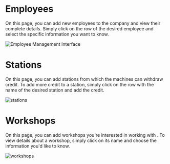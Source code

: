 # Employees

On this page, you can add new employees to the company and view their complete details. Simply click on the row of the desired employee and select the specific information you want to know.

![Employee Management Interface](https://github.com/ahmadtomeh03/Excavation-and-transportation-workshop/assets/152665264/0601d2d6-21cc-4269-a5d6-78ee3f24a7ac)

# Stations 

On this page, you can add stations from which the machines can withdraw credit. To add more credit to a station, simply click on the row with the name of the desired station and add the credit.

![stations](https://github.com/ahmadtomeh03/Excavation-and-transportation-workshop/assets/152665264/d9db978f-7910-4fe9-9d0a-029462081323)

# Workshops

On this page, you can add workshops you're interested in working with . To view details about a workshop, simply click on its name and choose the information you'd like to know.

![workshops](https://github.com/ahmadtomeh03/Excavation-and-transportation-workshop/assets/152665264/d6a52135-21c0-4d24-9afb-6a7fab7ad8d2)

